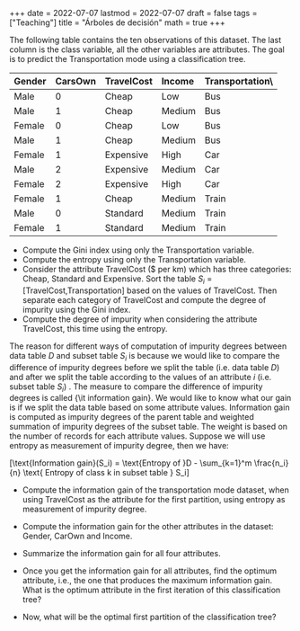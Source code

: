 +++
date      = 2022-07-07
lastmod   = 2022-07-07
draft     = false
tags      = ["Teaching"]
title     = "Árboles de decisión"
math      = true
+++

The following table contains the ten observations of this dataset. The last column is the class variable, all the other variables are attributes. The goal is to predict the Transportation mode using a classification tree.

Gender|	CarsOwn|	TravelCost|	Income|	Transportation\\
|:-------|:-------|:-------|:-------|:-------|
Male|	0|	Cheap|	Low|	Bus
Male|	1|	Cheap|	Medium|	Bus
Female| 0|	Cheap|	Low|	Bus
Male|	1|	Cheap|	Medium|	Bus
Female|	1|	Expensive|	High|	Car
Male|	2|	Expensive|	Medium|	Car
Female|	2|	Expensive|	High|	Car
Female|	1|	Cheap|	Medium|	Train
Male|	0|	Standard|	Medium|	Train
Female|	1|	Standard|	Medium |Train

* Compute the Gini index using only the Transportation variable.
* Compute the entropy using only the Transportation variable.
* Consider the attribute TravelCost (\$ per km) which has three categories: Cheap, Standard and Expensive. Sort the table $S_i$ = [TravelCost,Transportation] based on the values of TravelCost. Then separate each category of TravelCost and compute the degree of impurity using the Gini index.
* Compute the degree of impurity when considering the attribute TravelCost, this time using the entropy.

The reason for different ways of computation of impurity degrees between data table $D$ and subset table $S_i$ is because we would like to compare the difference of impurity degrees before we split the table (i.e. data table $D$) and after we split the table according to the values of an attribute $i$ (i.e. subset table $S_i$) . The measure to compare the difference of impurity degrees is called {\it information gain}. We would like to know what our gain is if we split the data table based on some attribute values. Information gain is computed as impurity degrees of the parent table and weighted summation of impurity degrees of the subset table. The weight is based on the number of records for each attribute values. Suppose we will use entropy as measurement of impurity degree, then we have:

\[\text{Information gain}(S_i) = \text{Entropy of }D - \sum_{k=1}^m \frac{n_i}{n} \text{ Entropy of class k in subset table } S_i\]

* Compute the information gain of the transportation mode dataset, when using TravelCost as the attribute for the first partition, using entropy as measurement of impurity degree.

* Compute the information gain for the other attributes in the dataset: Gender, CarOwn and Income.
* Summarize the information gain for all four attributes.
* Once you get the information gain for all attributes, find the optimum attribute, i.e., the one that produces the maximum information gain. What is the optimum attribute in the first iteration of this classification tree?
* Now, what will be the optimal first partition of the classification tree?


